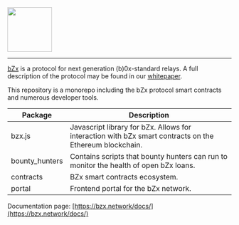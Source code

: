 <img src="https://bzx.network/assets/img/logo.svg" width="100px">

---

[bZx](https://bzx.network) is a protocol for next generation (b)0x-standard relays. A full description of the protocol may be found in our [whitepaper](https://bzx.network/pdfs/bZx_white_paper.pdf).

This repository is a monorepo including the bZx protocol smart contracts and numerous developer tools.

| Package | Description |
|---------|-------------|
| bzx.js | Javascript library for bZx. Allows for interaction with bZx smart contracts on the Ethereum blockchain. |
| bounty_hunters | Contains scripts that bounty hunters can run to monitor the health of open bZx loans. |
| contracts | BZx smart contracts ecosystem. |
| portal | Frontend portal for the bZx network. |

Documentation page: [https://bzx.network/docs/](https://bzx.network/docs/)
